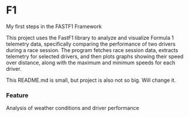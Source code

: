 # F1

My first steps in the FASTF1 Framework

This project uses the FastF1 library to analyze and visualize Formula 1 telemetry data, specifically comparing the performance of two drivers during a race session. The program fetches race session data, extracts telemetry for selected drivers, and then plots graphs showing their speed over distance, along with the maximum and minimum speeds for each driver.

This README.md is small, but project is also not so big. Will change it.


### Feature
Analysis of weather conditions and driver performance
